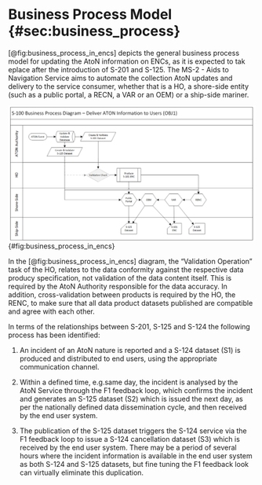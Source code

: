 # Business Process Model {#sec:business_process}

[@fig:business_process_in_encs] depicts the general business process model for updating the AtoN information on ENCs, as it is expected to tak eplace after the introduction of S-201 and S-125. The MS-2 - Aids to Navigation Service aims to automate the collection AtoN updates and delivery to the service consumer, whether that is a HO, a shore-side entity (such as a public portal, a RECN, a VAR or an OEM) or a ship-side mariner.

![Figure 2: Business Process Model for AtoN Information in ENCs](../../resources/business_process_in_encs.png){#fig:business_process_in_encs}

In the [@fig:business_process_in_encs] diagram, the “Validation Operation” task of the HO, relates to the data conformity against the respective data producy specification, not validation of the data content itself. This is required by the AtoN Authority responsible for the data accuracy. In addition, cross-validation between products is required by the HO, the RENC, to make sure that all data product datasets published are compatible and agree with each other.

In terms of the relationships between S-201, S-125 and S-124 the following process has been identified: 

1. An incident of an AtoN nature is reported and a S-124 dataset (S1) is produced and distributed to end users, using the appropriate communication channel.

2. Within a defined time, e.g.same day, the incident is analysed by the AtoN Service through the F1 feedback loop, which confirms the incident and generates an S-125 dataset (S2) which is issued the next day, as per the nationally defined data dissemination cycle, and then received by the end user system.

3. The publication of the S-125 dataset triggers the S-124 service via the F1 feedback loop to issue a S-124 cancellation dataset (S3) which is received by the end user system. There may be a period of several hours where the incident information is available in the end user system as both S-124 and S-125 datasets, but fine tuning the F1 feedback look can virtually eliminate this duplication.